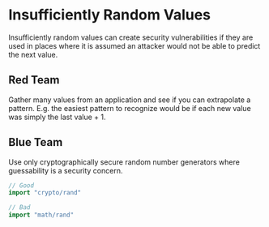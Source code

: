 # Insufficiently Random Values

Insufficiently random values can create security vulnerabilities if they are used in places where it is assumed an attacker would not be able to predict the next value.

## Red Team

Gather many values from an application and see if you can extrapolate a pattern. E.g. the easiest pattern to recognize would be if each new value was simply the last value + 1.

## Blue Team

Use only cryptographically secure random number generators where guessability is a security concern.

```go
// Good
import "crypto/rand"

// Bad
import "math/rand"
```
